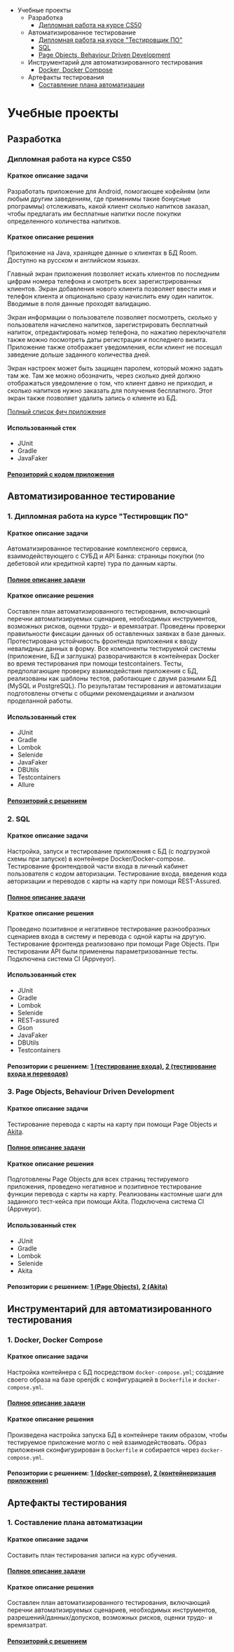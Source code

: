 <!-- TOC start -->
- Учебные проекты
  * Разработка
    + [Дипломная работа на курсе CS50](#-cs50)
  * Автоматизированное тестирование
    + [Дипломная работа на курсе "Тестировщик ПО"](#1-)
    + [SQL](#2-sql)
    + [Page Objects, Behaviour Driven Development ](#3-page-objects-behaviour-driven-development)
  * Инструментарий для автоматизированного тестирования
    + [Docker, Docker Compose ](#1-docker-docker-compose)
  * Артефакты тестирования
    + [Составление плана автоматизации](#1--1)
<!-- TOC end -->


<!-- TOC --><a name="-"></a>
# Учебные проекты

<!-- TOC --><a name=""></a>
## Разработка

<!-- TOC --><a name="-cs50"></a>
### Дипломная работа на курсе CS50
<!-- TOC --><a name="--1"></a>
#### Краткое описание задачи
Разработать приложение для Android, помогающее кофейням (или любым другим заведениям, где применимы такие бонусные рпограммы) отслеживать, какой клиент сколько напитков заказал, чтобы предлагать им бесплатные напитки после покупки определенного количества напитков.

<!-- TOC --><a name="--2"></a>
#### Краткое описание решения
Приложение на Java, хранящее данные о клиентах в БД Room. Доступно на русском и английском языках.

Главный экран приложения позволяет искать клиентов по последним цифрам номера телефона и смотреть всех зарегистрированных клиентов. 
Экран добавления нового клиента позволяет ввести имя и телефон клиента и опционально сразу начислить ему один напиток. Вводимые в поля данные проходят валидацию. 

Экран информации о пользователе позволяет посмотреть, сколько у пользователя начислено напитков, зарегистрировать бесплатный напиток, отредактировать номер телефона, по нажатию переключателя также можно посмотреть даты регистрации и последнего визита. Приложение также отображает уведомления, если клиент не посещал заведение дольше заданного количества дней.

Экран настроек может быть защищен паролем, который можно задать там же. Там же можно обозначить, через сколько дней должно отображаться уведомление о том, что клиент давно не приходил, и сколько напитков нужно заказать для получения бесплатного. Этот экран также позволяет удалить запись о клиенте из БД.

[Полный список фич приложения](https://github.com/schastev/cupCounter/blob/master/features%20(ru).md)

<!-- TOC --><a name="--3"></a>
#### Использованный стек
* JUnit
* Gradle
* JavaFaker

<!-- TOC --><a name="-httpsgithubcomschastevcupcounter"></a>
#### [Репозиторий с кодом приложения](https://github.com/schastev/cupCounter)

<!-- TOC --><a name="--4"></a>
## Автоматизированное тестирование

<!-- TOC --><a name="1-"></a>
### 1. Дипломная работа на курсе "Тестировщик ПО"
<!-- TOC --><a name="--5"></a>
#### Краткое описание задачи
Автоматизированное тестирование комплексного сервиса, взаимодействующего с СУБД и API Банка: страницы покупки (по дебетовой или кредитной карте) тура по данным карты.

<!-- TOC --><a name="-httpsgithubcomnetology-codeqa-diploma"></a>
#### [Полное описание задачи](https://github.com/netology-code/qa-diploma)

<!-- TOC --><a name="--6"></a>
#### Краткое описание решения
Составлен план автоматизированного тестирования, включающий перечни автоматизируемых сценариев, необходимых инструментов, возможных рисков, оценки трудо- и времязатрат.
Проведены проверки правильности фиксации данных об оставленных заявках в базе данных. Протестирована устойчивость фронтенда приложения к вводу невалидных данных в форму.
Все компоненты тестируемой системы (приложение, БД и заглушка) разворачиваются в контейнерах Docker во время тестирования при помощи testcontainers. Тесты, предполагающие проверку взаимодействия приложения с БД, реализованы как шаблоны тестов, работающие с двумя разными БД (MySQL и PostgreSQL).
По результатам тестирования и автоматизации подготовлены отчеты с общими рекомендациями и анализом проделанной работы.

<!-- TOC --><a name="--7"></a>
#### Использованный стек
* JUnit
* Gradle
* Lombok
* Selenide
* JavaFaker
* DBUtils
* Testcontainers
* Allure

<!-- TOC --><a name="-httpsgithubcomschastevaqa-diploma"></a>
#### [Репозиторий с решением](https://github.com/schastev/aqa-diploma)

<!-- TOC --><a name="2-sql"></a>
### 2. SQL
<!-- TOC --><a name="--8"></a>
#### Краткое описание задачи
Настройка, запуск и тестирование приложения с БД (с подгрузкой схемы при запуске) в контейнере Docker/Docker-compose.
Тестирование фронтендовой части входа в личный кабинет пользователя с кодом авторизации. 
Тестирование входа, введения кода авторизации и переводов с карты на карту при помощи REST-Assured.

<!-- TOC --><a name="-httpsgithubcomnetology-codeaqa-homeworkstreemastersql"></a>
#### [Полное описание задачи](https://github.com/netology-code/aqa-homeworks/tree/master/sql)

<!-- TOC --><a name="--9"></a>
#### Краткое описание решения
Проведено позитивное и негативное тестирование разнообразных сценариев входа в систему и перевода с одной карты на другую.
Тестирование фронтенда реализовано при помощи Page Objects. При тестировании API были применены параметризованные тесты.
Подключена система CI (Appveyor).

<!-- TOC --><a name="--10"></a>
#### Использованный стек
* JUnit
* Gradle
* Lombok
* Selenide
* REST-assured
* Gson
* JavaFaker
* DBUtils
* Testcontainers

<!-- TOC --><a name="-1-httpsgithubcomschastevaqa3-2-ex1-2-httpsgithubcomschastevaqa3-2-ex2"></a>
#### Репозитории с решением: [1 (тестирование входа)](https://github.com/schastev/aqa3-2-ex1-sql), [2 (тестирование входа и переводов)](https://github.com/schastev/aqa3-2-ex2-sql)

<!-- TOC --><a name="3-page-objects-behaviour-driven-development"></a>
### 3. Page Objects, Behaviour Driven Development 
<!-- TOC --><a name="--11"></a>
#### Краткое описание задачи
Тестирование перевода с карты на карту при помощи Page Objects и [Akita](https://github.com/alfa-laboratory/akita).

<!-- TOC --><a name="-httpsgithubcomnetology-codeaqa-homeworkstreemasterbdd"></a>
#### [Полное описание задачи](https://github.com/netology-code/aqa-homeworks/tree/master/bdd)

<!-- TOC --><a name="--12"></a>
#### Краткое описание решения
Подготовлены Page Objects для всех страниц тестируемого приложения, проведено негативное и позитивное тестирование функции перевода с карты на карту.
Реализованы кастомные шаги для заданного тест-кейса при помощи Akita.
Подключена система CI (Appveyor).

<!-- TOC --><a name="--13"></a>
#### Использованный стек
* JUnit
* Gradle
* Lombok
* Selenide
* Akita

<!-- TOC --><a name="-1-page-objectshttpsgithubcomschastevaqa2-4-ex1-2-akitahttpsgithubcomschastevaqa2-4-ex2"></a>
#### Репозитории с решением: [1 (Page Objects)](https://github.com/schastev/aqa2-4-ex1), [2 (Akita)](https://github.com/schastev/aqa2-4-ex2-bdd)


<!-- TOC --><a name="--23"></a>
## Инструментарий для автоматизированного тестирования

<!-- TOC --><a name="1-docker-docker-compose"></a>
### 1. Docker, Docker Compose 
<!-- TOC --><a name="--24"></a>
#### Краткое описание задачи
Настройка контейнера с БД посредством `docker-compose.yml`; создание своего образа на базе openjdk с конфигурацией в `Dockerfile` и `docker-compose.yml`.

<!-- TOC --><a name="-httpsgithubcomnetology-codeaqa-homeworkstreemasterdocker"></a>
#### [Полное описание задачи](https://github.com/netology-code/aqa-homeworks/tree/master/docker)

<!-- TOC --><a name="--25"></a>
#### Краткое описание решения
Произведена настройка запуска БД в контейнере таким образом, чтобы тестируемое приложение могло с ней взаимодействовать. Образ приложения сконфигурирован в `Dockerfile` и собирается через `docker-compose.yml`. 

<!-- TOC --><a name="-1-docker-composehttpsgithubcomschastevaqa-3-1-ex1-2-httpsgithubcomschastevaqa-3-1-ex2"></a>
#### Репозитории с решением: [1 (docker-compose)](https://github.com/schastev/aqa-3-1-ex1), [2 (контейнеризация приложения)](https://github.com/schastev/aqa-3-1-ex2)


<!-- TOC --><a name="--29"></a>
## Артефакты тестирования

<!-- TOC --><a name="1--1"></a>
### 1. Составление плана автоматизации
<!-- TOC --><a name="--30"></a>
#### Краткое описание задачи
Составить план тестирования записи на курс обучения.

<!-- TOC --><a name="-httpsgithubcomnetology-codeaqa-homeworkstreemastersummary"></a>
#### [Полное описание задачи](https://github.com/netology-code/aqa-homeworks/tree/master/summary)

<!-- TOC --><a name="--31"></a>
#### Краткое описание решения
Составлен план автоматизированного тестирования, включающий перечни автоматизируемых сценариев, необходимых инструментов, разрешений/данных/допусков, возможных рисков, оценки трудо- и времязатрат.

<!-- TOC --><a name="-httpsgithubcomschastevaqa4-2"></a>
#### [Репозиторий с решением](https://github.com/schastev/aqa4-2-test-plan)
